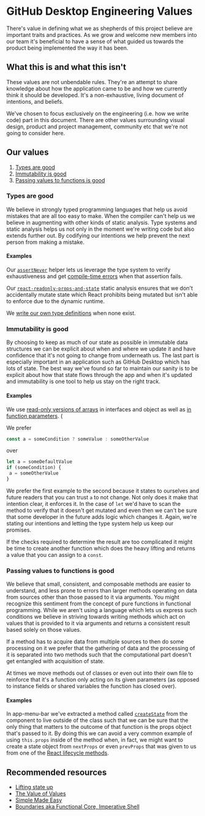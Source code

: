 # GitHub Desktop Engineering Values

There's value in defining what we as shepherds of this project believe are important traits and practices. As we grow and welcome new members into our team it's beneficial to have a sense of what guided us towards the product being implemented the way it has been.

## What this is and what this isn't

These values are not unbendable rules. They're an attempt to share knowledge about how the application came to be and how we currently think it should be developed. It's a non-exhaustive, living document of intentions, and beliefs.

We've chosen to focus exclusively on the engineering (i.e. how we write code) part in this document. There are other values surrounding visual design, product and project management, community etc that we're not going to consider here.

## Our values

1. [Types are good](#types-are-good)
2. [Immutability is good](#immutability-is-good)
3. [Passing values to functions is good](#passing-values-to-functions-is-good)

### Types are good

We believe in strongly typed programming languages that help us avoid mistakes that are all too easy to make. When the compiler can't help us we believe in augmenting with other kinds of static analysis. Type systems and static analysis helps us not only in the moment we're writing code but also extends further out. By codifying our intentions we help prevent the next person from making a mistake.

#### Examples

Our [`assertNever`](https://github.com/desktop/desktop/blob/d26fd1ee670dfa7f16ded74b7a4108d2bfe68c79/app/src/lib/fatal-error.ts#L6-L21) helper lets us leverage the type system to verify exhaustiveness and get [compile-time errors](https://github.com/desktop/desktop/blob/8fc8e6f5d1a8153cc92bb0e324b9c26602211646/app/src/ui/branches/ci-status.tsx#L36-L47) when that assertion fails.

Our [`react-readonly-props-and-state`](https://github.com/desktop/desktop/blob/068c52f0139a184a6786c2fa9dc638f30e4a1df7/eslint-rules/react-readonly-props-and-state.js) static analysis ensures that we don't accidentally mutate state which React prohibits being mutated but isn't able to enforce due to the dynamic runtime.

We [write our own type definitions](https://github.com/desktop/desktop/blob/eee92a96943afbc39057b1aae66c642e23dbf136/app/src/lib/globals.d.ts#L94-L112) when none exist.

### Immutability is good

By choosing to keep as much of our state as possible in immutable data structures we can be explicit about when and where we update it and have confidence that it's not going to change from underneath us. The last part is especially important in an application such as GitHub Desktop which has lots of state. The best way we've found so far to maintain our sanity is to be explicit about how that state flows through the app and when it's updated and immutability is one tool to help us stay on the right track.

#### Examples

We use [read-only versions of arrays](https://github.com/desktop/desktop/blob/a61a5bdc94ee8237dfff328957cdaee99a9b61e1/app/src/models/commit.ts#L21) in interfaces and object as well as [in function parameters](https://github.com/desktop/desktop/blob/355f9671860e4777827912ddc6aac44399f5732f/app/src/lib/email.ts#L17). (

We prefer

```ts
const a = someCondition ? someValue : someOtherValue
```

over

```ts
let a = someDefaultValue
if (someCondition) {
 a = someOtherValue
}
```

We prefer the first example to the second because it states to ourselves and future readers that you can trust `a` to not change. Not only does it make that intention clear, it enforces it. In the case of `let` we'd have to scan the method to verify that it doesn't get mutated and even then we can't be sure that some developer in the future adds logic which changes it. Again, we're stating our intentions and letting the type system help us keep our promises.

If the checks required to determine the result are too complicated it might be time to create another function which does the heavy lifting and returns a value that you can assign to a `const`.

### Passing values to functions is good

We believe that small, consistent, and composable methods are easier to understand, and less prone to errors than larger methods operating on data from sources other than those passed to it via arguments. You might recognize this sentiment from the concept of pure functions in functional programming. While we aren't using a language which lets us express such conditions we believe in striving towards writing methods which act on values that is provided to it via arguments and returns a consistent result based solely on those values.

If a method has to acquire data from multiple sources to then do some processing on it we prefer that the gathering of data and the processing of it is separated into two methods such that the computational part doesn't get entangled with acquisition of state.

At times we move methods out of classes or even out into their own file to reinforce that it's a function only acting on its given parameters (as opposed to instance fields or shared variables the function has closed over).

#### Examples

In app-menu-bar we've extracted a method called [`createState`](https://github.com/desktop/desktop/blob/d26fd1ee670dfa7f16ded74b7a4108d2bfe68c79/app/src/ui/app-menu/app-menu-bar.tsx#L50-L75) from the component to live outside of the class such that we can be sure that the only thing that matters to the outcome of that function is the props object that's passed to it. By doing this we can avoid a very common example of using `this.props` inside of the method when, in fact, we might want to create a state object from `nextProps` or even `prevProps` that was given to us from one of the [React lifecycle methods](https://reactjs.org/docs/react-component.html#the-component-lifecycle).

## Recommended resources

- [Lifting state up](https://reactjs.org/docs/lifting-state-up.html)
- [The Value of Values](https://www.infoq.com/presentations/Value-Values)
- [Simple Made Easy](https://www.infoq.com/presentations/Simple-Made-Easy)
- [Boundaries aka Functional Core, Imperative Shell](https://www.destroyallsoftware.com/talks/boundaries)
